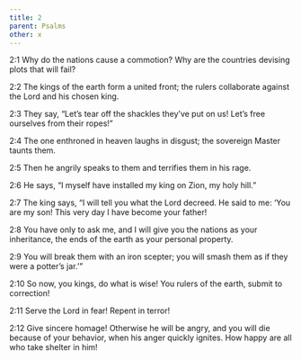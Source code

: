 ```yaml
---
title: 2
parent: Psalms
other: x
---
```



<a name="2:1">2:1</a> Why do the nations cause a commotion?
Why are the countries devising plots that will fail?

<a name="2:2">2:2</a> The kings of the earth form a united front;
the rulers collaborate
against the Lord and his chosen king.

<a name="2:3">2:3</a> They say, “Let’s tear off the shackles they’ve put on us!
Let’s free ourselves from their ropes!”

<a name="2:4">2:4</a> The one enthroned in heaven laughs in disgust;
the sovereign Master taunts them.

<a name="2:5">2:5</a> Then he angrily speaks to them
and terrifies them in his rage.

<a name="2:6">2:6</a> He says, “I myself have installed my king
on Zion, my holy hill.”

<a name="2:7">2:7</a> The king says, “I will tell you what the Lord decreed. He said to me:
‘You are my son! This very day I have become your father!

<a name="2:8">2:8</a> You have only to ask me,
and I will give you the nations as your inheritance,
the ends of the earth as your personal property.

<a name="2:9">2:9</a> You will break them with an iron scepter;
you will smash them as if they were a potter’s jar.’”

<a name="2:10">2:10</a> So now, you kings, do what is wise!
You rulers of the earth, submit to correction!

<a name="2:11">2:11</a> Serve the Lord in fear!
Repent in terror!

<a name="2:12">2:12</a> Give sincere homage!
Otherwise he will be angry,
and you will die because of your behavior,
when his anger quickly ignites.
How happy are all who take shelter in him!